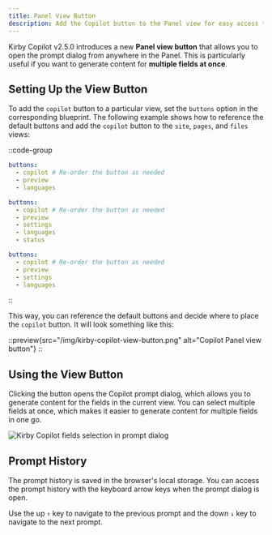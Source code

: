```yaml
---
title: Panel View Button
description: Add the Copilot button to the Panel view for easy access to the prompt dialog.
---
```


Kirby Copilot v2.5.0 introduces a new **Panel view button** that allows you to open the prompt dialog from anywhere in the Panel. This is particularly useful if you want to generate content for **multiple fields at once**.

## Setting Up the View Button

To add the `copilot` button to a particular view, set the `buttons` option in the corresponding blueprint. The following example shows how to reference the default buttons and add the `copilot` button to the `site`, `pages`, and `files` views:

::code-group

```yaml [site.yml]
buttons:
  - copilot # Re-order the button as needed
  - preview
  - languages
```

```yaml [pages/default.yml]
buttons:
  - copilot # Re-order the button as needed
  - preview
  - settings
  - languages
  - status
```

```yaml [files/default.yml]
buttons:
  - copilot # Re-order the button as needed
  - preview
  - settings
  - languages
```

::

This way, you can reference the default buttons and decide where to place the `copilot` button. It will look something like this:

::preview{src="/img/kirby-copilot-view-button.png" alt="Copilot Panel view button"}
::

## Using the View Button

Clicking the button opens the Copilot prompt dialog, which allows you to generate content for the fields in the current view. You can select multiple fields at once, which makes it easier to generate content for multiple fields in one go.

![Kirby Copilot fields selection in prompt dialog](/img/kirby-copilot-fields-selection.png)

## Prompt History

The prompt history is saved in the browser's local storage. You can access the prompt history with the keyboard arrow keys when the prompt dialog is open.

Use the up `↑` key to navigate to the previous prompt and the down `↓` key to navigate to the next prompt.

